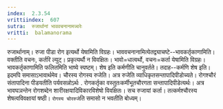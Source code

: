 ```yaml
---
index:  2.3.54
vrittiindex:  607
sutra:  रुजार्थानां भाववचनानामज्वरेः
vritti:  balamanorama 
---
```


रुजार्थानाम्। रुजा पीडा रोग इत्यर्थो येषामिति विग्रहः। भाववचनानामित्येतद्व्याचष्टे--भावकर्तृकाणामिति। वक्तीति वचनः, कर्तरि ल्युट्। प्रकृत्यर्थौ न विवक्षितः। भावो=धात्वर्थो, वचनः=कर्ता येषामिति विग्रहः। भावकर्तृकाणामिति फलितमिति भाष्ये स्पष्टम्। शेष इति कर्मणीति चानुवर्तते। तदाह--कर्मणि शेष इति। इदमपि समासाऽभावार्थमेव। चौरस्य रोगस्य रुजेति। अत्र रुजेति व्याधिकृतसन्तापादिपीडोच्यते। रोगश्चौरं संतापादिना पीडयतीति पर्यवसन्नोऽर्थः . रोगकर्तृका वस्तुतःकर्मीभूतचौरगता सन्तापादिपीडेत्यर्थः। अत्र भावघञन्तेन रोगशब्देन शारीरक्षयादिविकारविशेषो विवक्षितः। सच रुजायां कर्ता। तत्कर्मश्चौरस्य शेषत्वविवक्षायां षष्ठी। `रोगस्य चोररुजे`ति समासो न भवतीति बोध्यम्। 

